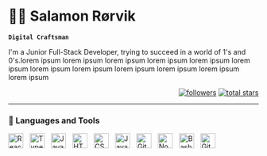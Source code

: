 # 🏄‍♂️ Salamon Rørvik

**`Digital Craftsman`**

I'm a Junior Full-Stack Developer, trying to succeed in a world of 1's and 0's.lorem ipsum lorem ipsum lorem ipsum lorem
ipsum lorem ipsum lorem ipsum lorem ipsum lorem ipsum lorem ipsum lorem ipsum lorem ipsum lorem ipsum
<p align="right">
  <a align="right" href="https://github.com/Sallis-GH?tab=followers">
    <img alt="followers" title="Follow me on Github"
      src="https://camo.githubusercontent.com/5d787329c026ca0387446d4a092d79baf70e668127c5a237d34f4a546a56b5f2/68747470733a2f2f637573746f6d2d69636f6e2d6261646765732e64656d6f6c61622e636f6d2f6769746875622f666f6c6c6f776572732f53616c6c69732d47483f636f6c6f723d323336616433266c6162656c436f6c6f723d313135356261267374796c653d666f722d7468652d6261646765266c6f676f3d706572736f6e2d616464266c6162656c3d466f6c6c6f77266c6f676f436f6c6f723d77686974652532322f2533452533432f"
      data-canonical-src="https://custom-icon-badges.demolab.com/github/followers/Sallis-GH?color=236ad3&amp;labelColor=1155ba&amp;style=for-the-badge&amp;logo=person-add&amp;label=Follow&amp;logoColor=white%22/%3E%3C/"
      style="max-width: 100%;"></a>
  <a href="https://github.com/Sallis-GH?tab=repositories&amp;sort=stargazers">
    <img alt="total stars" title="Total stars on GitHub"
      src="https://camo.githubusercontent.com/2d705cbae34d8e79edfa914ab060028bbfcb1383465ad708e0b44b4c7211fcca/68747470733a2f2f637573746f6d2d69636f6e2d6261646765732e64656d6f6c61622e636f6d2f6769746875622f73746172732f53616c6c69732d47483f636f6c6f723d353539363063267374796c653d666f722d7468652d6261646765266c6162656c436f6c6f723d343838323037266c6f676f3d73746172"
      data-canonical-src="https://custom-icon-badges.demolab.com/github/stars/Sallis-GH?color=55960c&amp;style=for-the-badge&amp;labelColor=488207&amp;logo=star"
      style="max-width: 100%;"></a>
</p>

---

### 🧰 Languages and Tools

<img align="left" alt="React" width="30px" style="padding-right:10px;"
  src="https://cdn.jsdelivr.net/gh/devicons/devicon/icons/react/react-original.svg" />
<img align="left" alt="TypeScript" width="30px" style="padding-right:10px;"
  src="https://cdn.jsdelivr.net/gh/devicons/devicon/icons/typescript/typescript-plain.svg" />
<img align="left" alt="JavaScript" width="30px" style="padding-right:10px;"
  src="https://cdn.jsdelivr.net/gh/devicons/devicon/icons/javascript/javascript-plain.svg" />
<img align="left" alt="HTML" width="30px" style="padding-right:10px;"
  src="https://cdn.jsdelivr.net/gh/devicons/devicon/icons/html5/html5-plain.svg" />
<img align="left" alt="CSS" width="30px" style="padding-right:10px;"
  src="https://cdn.jsdelivr.net/gh/devicons/devicon/icons/css3/css3-plain.svg" />
<img align="left" alt="Java" width="30px" style="padding-right:10px;"
  src="https://cdn.jsdelivr.net/gh/devicons/devicon/icons/java/java-original.svg" />
<img align="left" alt="Git" width="30px" style="padding-right:10px;"
  src="https://cdn.jsdelivr.net/gh/devicons/devicon/icons/git/git-original.svg" />
<img align="left" alt="NodeJS" width="30px" style="padding-right:10px;"
  src="https://cdn.jsdelivr.net/gh/devicons/devicon/icons/nodejs/nodejs-original.svg" />
<img align="left" alt="Bash" width="30px" style="padding-right:10px;"
  src="https://cdn.jsdelivr.net/gh/devicons/devicon/icons/bash/bash-original.svg" />
<img align="left" alt="GitHub" width="30px" style="padding-right:10px;"
  src="https://cdn.jsdelivr.net/gh/devicons/devicon/icons/github/github-original.svg" />
<br />

#
